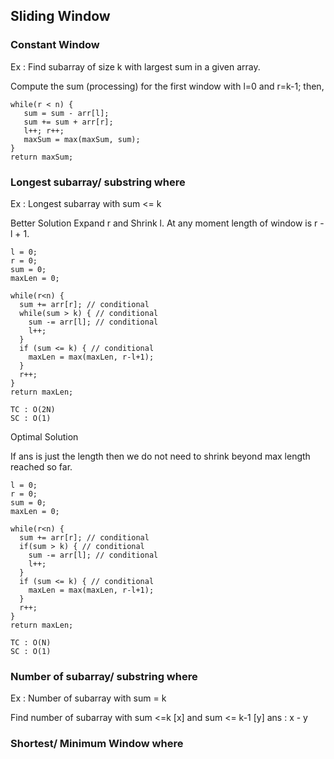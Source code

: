 ## Sliding Window

### Constant Window

Ex : Find subarray of size k with largest sum in a given array. 

Compute the sum (processing) for the first window with l=0 and r=k-1;
then, 
```
while(r < n) {
   sum = sum - arr[l];
   sum += sum + arr[r];
   l++; r++;
   maxSum = max(maxSum, sum);
}
return maxSum;
```

### Longest subarray/ substring where <condition>

Ex : Longest subarray with sum <= k

Better Solution 
Expand r and Shrink l. 
At any moment length of window is r - l + 1.

```
l = 0;
r = 0;
sum = 0;
maxLen = 0;

while(r<n) {
  sum += arr[r]; // conditional
  while(sum > k) { // conditional
    sum -= arr[l]; // conditional
    l++;
  }
  if (sum <= k) { // conditional
    maxLen = max(maxLen, r-l+1); 
  }
  r++;
}
return maxLen;

TC : O(2N)
SC : O(1)
```

Optimal Solution 

If ans is just the length then we do not need to shrink beyond max length reached so far. 

```
l = 0;
r = 0;
sum = 0;
maxLen = 0;

while(r<n) {
  sum += arr[r]; // conditional
  if(sum > k) { // conditional
    sum -= arr[l]; // conditional
    l++;
  }
  if (sum <= k) { // conditional
    maxLen = max(maxLen, r-l+1); 
  }
  r++;
}
return maxLen;

TC : O(N)
SC : O(1)
```

### Number of subarray/ substring where <condition>

Ex : Number of subarray with sum = k 

Find number of subarray with sum <=k [x] and sum <= k-1 [y] ans : x - y

### Shortest/ Minimum Window where <condition>




